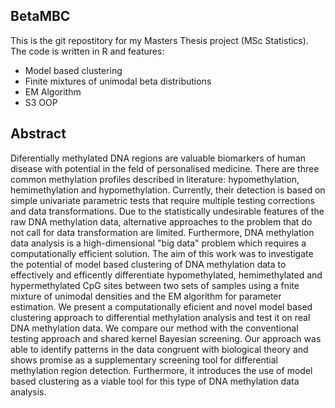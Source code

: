 BetaMBC
-----

This is the git repostitory for my Masters Thesis project (MSc Statistics).
The code is written in R and features:
- Model based clustering
- Finite mixtures of unimodal beta distributions
- EM Algorithm
- S3 OOP

Abstract
----
Diferentially methylated DNA regions are valuable biomarkers of human disease
with potential in the feld of personalised medicine. There are three common methylation
profiles described in literature: hypomethylation, hemimethylation and hypomethylation.
Currently, their detection is based on simple univariate parametric
tests that require multiple testing corrections and data transformations. Due to
the statistically undesirable features of the raw DNA methylation data, alternative
approaches to the problem that do not call for data transformation are limited. Furthermore,
DNA methylation data analysis is a high-dimensional "big data" problem
which requires a computationally efficient solution.
The aim of this work was to investigate the potential of model based clustering
of DNA methylation data to effectively and efficently differentiate hypomethylated,
hemimethylated and hypermethylated CpG sites between two sets of samples using a
fnite mixture of unimodal densities and the EM algorithm for parameter estimation.
We present a computationally eficient and novel model based clustering approach
to differential methylation analysis and test it on real DNA methylation
data. We compare our method with the conventional testing approach and shared
kernel Bayesian screening. Our approach was able to identify patterns in the data
congruent with biological theory and shows promise as a supplementary screening
tool for differential methylation region detection. Furthermore, it introduces the use
of model based clustering as a viable tool for this type of DNA methylation data
analysis.



